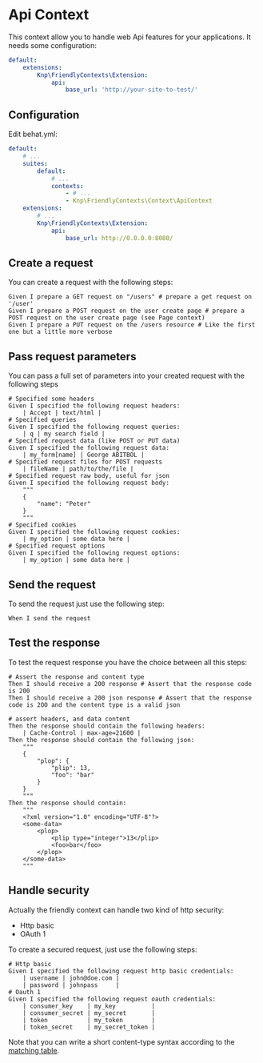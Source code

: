 Api Context
===========

This context allow you to handle web Api features for your applications. It needs some configuration:

```yaml
default:
    extensions:
        Knp\FriendlyContexts\Extension:
            api:
                base_url: 'http://your-site-to-test/'
```

## Configuration

Edit behat.yml:

```yaml
default:
    # ...
    suites:
        default:
            # ...
            contexts:
                - # ...
                - Knp\FriendlyContexts\Context\ApiContext
    extensions:
        # ...
        Knp\FriendlyContexts\Extension: 
            api:
                base_url: http://0.0.0.0:8080/
```

## Create a request

You can create a request with the following steps:

```gherkin
Given I prepare a GET request on "/users" # prepare a get request on '/user'
Given I prepare a POST request on the user create page # prepare a POST request on the user create page (see Page context)
Given I prepare a PUT request on the /users resource # Like the first one but a little more verbose
```

## Pass request parameters

You can pass a full set of parameters into your created request with the following steps

```gherkin
# Specified some headers
Given I specified the following request headers:
    | Accept | text/html |
# Specified queries
Given I specified the following request queries:
    | q | my search field |
# Specified request data (like POST or PUT data)
Given I specified the following request data:
    | my_form[name] | George ABITBOL |
# Specified request files for POST requests
    | fileName | path/to/the/file |
# Specified request raw body, useful for json
Given I specified the following request body:
    """
    {
        "name": "Peter"
    }
    """
# Specified cookies
Given I specified the following request cookies:
    | my_option | some data here |
# Specified request options
Given I specified the following request options:
    | my_option | some data here |
```

## Send the request

To send the request just use the following step:

```gherkin
When I send the request
```

## Test the response

To test the request response you have the choice between all this steps:

```gherkin
# Assert the response and content type
Then I should receive a 200 response # Assert that the response code is 200
Then I should receive a 200 json response # Assert that the response  code is 2OO and the content type is a valid json

# assert headers, and data content
Then the response should contain the following headers:
    | Cache-Control | max-age=21600 |
Then the response should contain the following json:
    """
    {
        "plop": {
            "plip": 13,
            "foo": "bar"
        }
    }
    """
Then the response should contain:
    """
    <?xml version="1.0" encoding="UTF-8"?>
    <some-data>
        <plop>
            <plip type="integer">13</plip>
            <foo>bar</foo>
        </plop>
    </some-data>
    """
```

## Handle security

Actually the friendly context can handle two kind of http security:

- Http basic
- OAuth 1

To create a secured request, just use the following steps:

```gherkin
# Http basic
Given I specified the following request http basic credentials:
    | username | john@doe.com |
    | password | johnpass     |
# Oauth 1
Given I specified the following request oauth credentials:
    | consumer_key    | my_key          |
    | consumer_secret | my_secret       |
    | token           | my_token        |
    | token_secret    | my_secret_token |
```

Note that you can write a short content-type syntax according to the [matching table](../src/Knp/FriendlyContexts/Http/HttpContentTypeGuesser.php).


